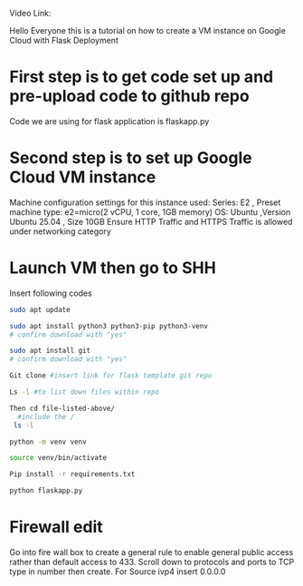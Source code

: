 Video Link: 

Hello Everyone this is a tutorial on how to create a VM instance on Google Cloud with Flask Deployment


# First step is to get code set up and pre-upload code to github repo 
Code we are using for flask application is flaskapp.py

# Second step is to set up Google Cloud VM instance
Machine configuration settings for this instance used: 
Series: E2 , Preset machine type: e2=micro(2 vCPU, 1 core, 1GB memory) 
OS: Ubuntu ,Version Ubuntu 25.04 , Size 10GB
Ensure HTTP Traffic and HTTPS Traffic is allowed under networking category

# Launch VM then go to SHH
Insert following codes
```bash
sudo apt update 
```
```bash
sudo apt install python3 python3-pip python3-venv
# confirm download with "yes"
```
```bash
sudo apt install git
# confirm download with "yes"
```
```bash
Git clone #insert link for flask template git repo 
```
```bash
Ls -l #to list down files within repo
```
```bash
Then cd file-listed-above/
  #include the /
 ls -l
```
```bash
python -m venv venv
```
```bash
source venv/bin/activate
```
```bash
Pip install -r requirements.txt
```
```bash
python flaskapp.py
```
# Firewall edit
Go into fire wall box to create a general rule to enable general public access rather than default access to 433. 
Scroll down to protocols and ports to TCP type in number then create. 
For Source ivp4 insert 0.0.0.0
